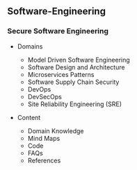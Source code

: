 ## Software-Engineering
### Secure Software Engineering
* Domains
  * Model Driven Software Engineering
  * Software Design and Architecture
  * Microservices Patterns
  * Software Supply Chain Security
  * DevOps
  * DevSecOps
  * Site Reliability Engineering (SRE)

* Content
  * Domain Knowledge
  * Mind Maps
  * Code 
  * FAQs
  * References